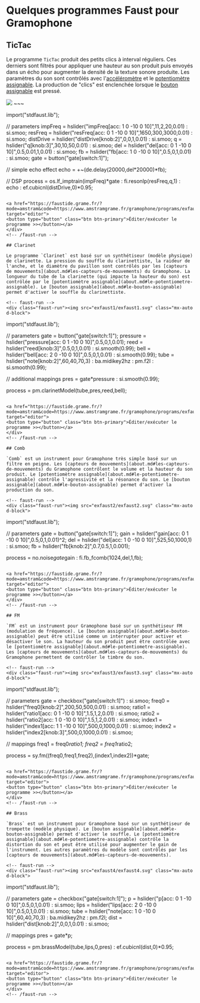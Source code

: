 # Quelques programmes Faust pour Gramophone

## TicTac

Le programme `TicTac` produit des petits clics à interval réguliers. Ces derniers sont filtrés pour appliquer une hauteur au son produit puis envoyés dans un écho pour augmenter la densité de la texture sonore produite. Les paramètres du son sont contrôlés avec l'[accéléromètre](about.md#les-capteurs-de-mouvements) et le [potentiomètre assignable](about.md#le-potentiometre-assignable). La production de "clics" est enclenchée lorsque le [bouton assignable](about.md#le-bouton-assignable) est pressé.  

<!-- faust-run -->
<div class="faust-run"><img src="exfaust0/exfaust0.svg" class="mx-auto d-block">
~~~

import("stdfaust.lib");

// parameters
impFreq = hslider("impFreq[acc: 1 0 -10 0 10]",11,2,20,0.01) : si.smoo;
resFreq = hslider("resFreq[acc: 0 1 -10 0 10]",1650,300,3000,0.01) : si.smoo;
distDrive = hslider("distDrive[knob:2]",0,0,1,0.01) : si.smoo;
q = hslider("q[knob:3]",30,10,50,0.01) : si.smoo;
del = hslider("del[acc: 0 1 -10 0 10]",0.5,0.01,1,0.01) : si.smoo;
fb = hslider("fb[acc: 1 0 -10 0 10]",0.5,0,1,0.01) : si.smoo;
gate = button("gate[switch:1]");

// simple echo effect
echo = +~(de.delay(20000,del*20000)*fb);

// DSP
process = os.lf_imptrain(impFreq)*gate  : fi.resonlp(resFreq,q,1) : echo : 
ef.cubicnl(distDrive,0)*0.95;

~~~

<a href="https://faustide.grame.fr/?mode=amstram&code=https://www.amstramgrame.fr/gramophone/programs/exfaust0/exfaust0.dsp" target="editor">
<button type="button" class="btn btn-primary">Éditer/exécuter le programme >></button></a>
</div>
<!-- /faust-run -->

## Clarinet

Le programme `Clarinet` est basé sur un synthétiseur (modèle physique) de clarinette. La pression du souffle du clarinettiste, la raideur de l'anche, et le diamètre du pavillon sont contrôlés par les [capteurs de mouvements](about.md#les-capteurs-de-mouvements) du Gramophone. La longueur du tube de la clarinette (qui impacte la hauteur du son) est contrôlée par le [potentiomètre assignable](about.md#le-potentiometre-assignable). Le [bouton assignable](about.md#le-bouton-assignable) permet d'activer le souffle du clarinettiste. 

<!-- faust-run -->
<div class="faust-run"><img src="exfaust1/exfaust1.svg" class="mx-auto d-block">
~~~

import("stdfaust.lib");

// parameters
gate = button("gate[switch:1]");
pressure = hslider("pressure[acc: 0 1 -10 0 10]",0.5,0,1,0.01);
reed = hslider("reed[knob:3]",0.5,0,1,0.01) : si.smooth(0.99);
bell = hslider("bell[acc: 2 0 -10 0 10]",0.5,0,1,0.01) : si.smooth(0.99);
tube = hslider("note[knob:2]",60,40,70,3) : ba.midikey2hz : pm.f2l : si.smooth(0.99);

// additional mappings
pres = gate*pressure : si.smooth(0.99);

process = pm.clarinetModel(tube,pres,reed,bell); 

~~~

<a href="https://faustide.grame.fr/?mode=amstram&code=https://www.amstramgrame.fr/gramophone/programs/exfaust1/exfaust1.dsp" target="editor">
<button type="button" class="btn btn-primary">Éditer/exécuter le programme >></button></a>
</div>
<!-- /faust-run -->

## Comb

`Comb` est un instrument pour Gramophone très simple basé sur un filtre en peigne. Les [capteurs de mouvements](about.md#les-capteurs-de-mouvements) du Gramophone contrôlent le volume et la hauteur du son produit. Le [potentiomètre assignable](about.md#le-potentiometre-assignable) contrôle l'agressivité et la résonance du son. Le [bouton assignable](about.md#le-bouton-assignable) permet d'activer la production du son.

<!-- faust-run -->
<div class="faust-run"><img src="exfaust2/exfaust2.svg" class="mx-auto d-block">
~~~

import("stdfaust.lib");

// parameters
gate = button("gate[switch:1]");
gain = hslider("gain[acc: 0 1 -10 0 10]",0.5,0,1,0.01)^2;
del = hslider("del[acc: 1 0 -10 0 10]",525,50,1000,1) : si.smoo;
fb = hslider("fb[knob:2]",0.7,0.5,1,0.001);

process = no.noise*gate*gain : fi.fb_fcomb(1024,del,1,fb); 

~~~

<a href="https://faustide.grame.fr/?mode=amstram&code=https://www.amstramgrame.fr/gramophone/programs/exfaust2/exfaust2.dsp" target="editor">
<button type="button" class="btn btn-primary">Éditer/exécuter le programme >></button></a>
</div>
<!-- /faust-run -->

## FM

`FM` est un instrument pour Gramophone basé sur un synthétiseur FM (modulation de fréquence). Le [bouton assignable](about.md#le-bouton-assignable) peut être utilisé comme un interrupter pour activer et désactiver le son. La hauteur du son produit peut être contrôlée avec le [potentiomètre assignable](about.md#le-potentiometre-assignable). Les [capteurs de mouvements](about.md#les-capteurs-de-mouvements) du Gramophone permettent de contrôler le timbre du son.

<!-- faust-run -->
<div class="faust-run"><img src="exfaust3/exfaust3.svg" class="mx-auto d-block">
~~~

import("stdfaust.lib");

// parameters
gate = checkbox("gate[switch:1]") : si.smoo;
freq0 = hslider("freq0[knob:2]",200,50,500,0.01) : si.smoo;
ratio1 = hslider("ratio1[acc: 0 1 -10 0 10]",1.5,1,2,0.01) : si.smoo;
ratio2 = hslider("ratio2[acc: 1 0 -10 0 10]",1.5,1,2,0.01) : si.smoo;
index1 = hslider("index1[acc: 1 1 -10 0 10]",500,0,1000,0.01) : si.smoo;
index2 = hslider("index2[knob:3]",500,0,1000,0.01) : si.smoo;

// mappings
freq1 = freq0*ratio1;
freq2 = freq1*ratio2;

process = sy.fm((freq0,freq1,freq2),(index1,index2))*gate; 

~~~

<a href="https://faustide.grame.fr/?mode=amstram&code=https://www.amstramgrame.fr/gramophone/programs/exfaust3/exfaust3.dsp" target="editor">
<button type="button" class="btn btn-primary">Éditer/exécuter le programme >></button></a>
</div>
<!-- /faust-run -->

## Brass

`Brass` est un instrument pour Gramophone basé sur un synthétiseur de trompette (modèle physique). Le [bouton assignable](about.md#le-bouton-assignable) permet d'activer le souffle. Le [potentiomètre assignable](about.md#le-potentiometre-assignable) contrôle la distortion du son et peut être utilisé pour augmenter le gain de l'instrument. Les autres paramètres du modèle sont contrôlés par les [capteurs de mouvements](about.md#les-capteurs-de-mouvements).

<!-- faust-run -->
<div class="faust-run"><img src="exfaust4/exfaust4.svg" class="mx-auto d-block">
~~~

import("stdfaust.lib");

// parameters
gate = checkbox("gate[switch:1]");
p = hslider("p[acc: 0 1 -10 0 10]",0.5,0,1,0.01) : si.smoo;
lips = hslider("lips[acc: 2 0 -10 0 10]",0.5,0,1,0.01) : si.smoo;
tube = hslider("note[acc: 1 0 -10 0 10]",60,40,70,3) : ba.midikey2hz : pm.f2l;
dist = hslider("dist[knob:2]",0,0,1,0.01) : si.smoo;

// mappings
pres = gate*p;

process = pm.brassModel(tube,lips,0,pres) : ef.cubicnl(dist,0)*0.95; 

~~~

<a href="https://faustide.grame.fr/?mode=amstram&code=https://www.amstramgrame.fr/gramophone/programs/exfaust4/exfaust4.dsp" target="editor">
<button type="button" class="btn btn-primary">Éditer/exécuter le programme >></button></a>
</div>
<!-- /faust-run -->

